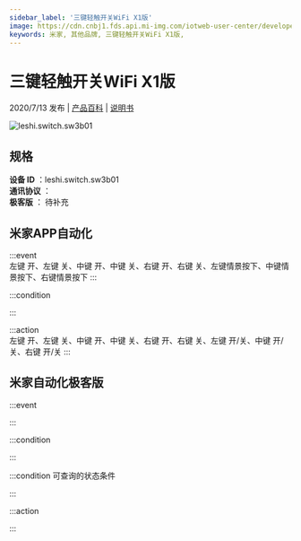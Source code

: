 ```yaml
---
sidebar_label: '三键轻触开关WiFi X1版'
image: https://cdn.cnbj1.fds.api.mi-img.com/iotweb-user-center/developer_1679047688880tUMfjcS7.png?GalaxyAccessKeyId=AKVGLQWBOVIRQ3XLEW&Expires=9223372036854775807&Signature=45x14wpEwQldhjJtffZyS3xfNFA=
keywords: 米家, 其他品牌, 三键轻触开关WiFi X1版, 
---
```

# 三键轻触开关WiFi X1版

2020/7/13 发布 | [产品百科](https://home.mi.com/webapp/content/baike/product/index.html?model=leshi.switch.sw3b01/) | [说明书](https://home.mi.com/views/introduction.html?model=leshi.switch.sw3b01&region=cn)

![leshi.switch.sw3b01](https://cdn.cnbj1.fds.api.mi-img.com/iotweb-user-center/developer_1679047688880tUMfjcS7.png?GalaxyAccessKeyId=AKVGLQWBOVIRQ3XLEW&Expires=9223372036854775807&Signature=45x14wpEwQldhjJtffZyS3xfNFA=)

## 规格  
> 
**设备 ID** ：leshi.switch.sw3b01  
**通讯协议** ：  
**极客版**  ： 待补充 


## 米家APP自动化  

:::event  
左键 开、左键 关、中键 开、中键 关、右键 开、右键 关、左键情景按下、中键情景按下、右键情景按下
:::

:::condition  

:::

:::action   
左键 开、左键 关、中键 开、中键 关、右键 开、右键 关、左键 开/关、中键 开/关、右键 开/关
:::

## 米家自动化极客版  

:::event  

:::

:::condition  

:::

:::condition 可查询的状态条件  

:::

:::action  

:::

        
